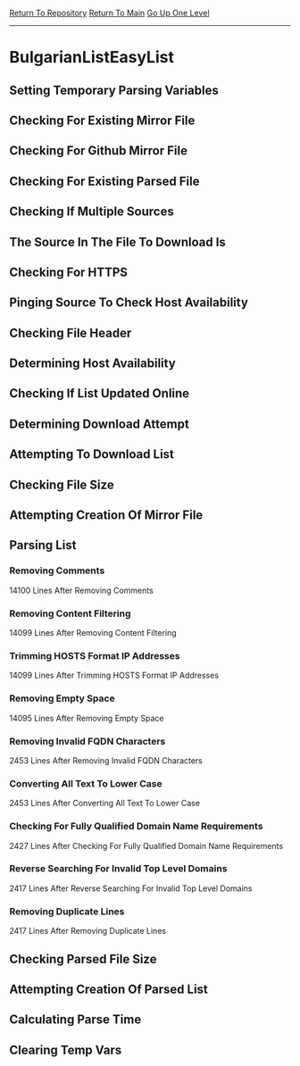 [Return To Repository](https://github.com/deathbybandaid/piholeparser/)
[Return To Main](https://github.com/deathbybandaid/piholeparser/blob/master/RecentRunLogs/Mainlog.md)
[Go Up One Level](https://github.com/deathbybandaid/piholeparser/blob/master/RecentRunLogs/TopLevelScripts/30-Processing-External-Blacklists.md)
____________________________________
# BulgarianListEasyList
## Setting Temporary Parsing Variables
## Checking For Existing Mirror File
## Checking For Github Mirror File
## Checking For Existing Parsed File
## Checking If Multiple Sources
## The Source In The File To Download Is
## Checking For HTTPS
## Pinging Source To Check Host Availability
## Checking File Header
## Determining Host Availability
## Checking If List Updated Online
## Determining Download Attempt
## Attempting To Download List
## Checking File Size
## Attempting Creation Of Mirror File
## Parsing List
### Removing Comments
14100 Lines After Removing Comments
### Removing Content Filtering
14099 Lines After Removing Content Filtering
### Trimming HOSTS Format IP Addresses
14099 Lines After Trimming HOSTS Format IP Addresses
### Removing Empty Space
14095 Lines After Removing Empty Space
### Removing Invalid FQDN Characters
2453 Lines After Removing Invalid FQDN Characters
### Converting All Text To Lower Case
2453 Lines After Converting All Text To Lower Case
### Checking For Fully Qualified Domain Name Requirements
2427 Lines After Checking For Fully Qualified Domain Name Requirements
### Reverse Searching For Invalid Top Level Domains
2417 Lines After Reverse Searching For Invalid Top Level Domains
### Removing Duplicate Lines
2417 Lines After Removing Duplicate Lines
## Checking Parsed File Size
## Attempting Creation Of Parsed List
## Calculating Parse Time
## Clearing Temp Vars
